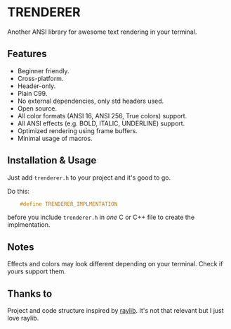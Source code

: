 # TRENDERER
Another ANSI library for awesome text rendering in your terminal.

## Features
  - Beginner friendly.
  - Cross-platform.
  - Header-only.
  - Plain C99.
  - No external dependencies, only std headers used.
  - Open source.
  - All color formats (ANSI 16, ANSI 256, True colors) support.
  - All ANSI effects (e.g. BOLD, ITALIC, UNDERLINE) support.
  - Optimized rendering using frame buffers.
  - Minimal usage of macros.

## Installation & Usage
Just add `trenderer.h` to your project and it's good to go.

Do this:
```c
    #define TRENDERER_IMPLMENTATION
```
before you include `trenderer.h` in *one* C or C++ file to create the implmentation.

## Notes
Effects and colors may look different depending on your terminal. Check if yours support them.

## Thanks to
Project and code structure inspired by [raylib](https://github.com/raysan5/raylib).
It's not that relevant but I just love raylib.
